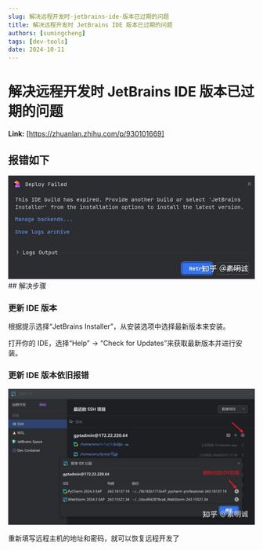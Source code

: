 ```yaml
---
slug: 解决远程开发时-jetbrains-ide-版本已过期的问题
title: 解决远程开发时 JetBrains IDE 版本已过期的问题
authors: [sumingcheng]
tags: [dev-tools]
date: 2024-10-11
---
```


# 解决远程开发时 JetBrains IDE 版本已过期的问题



 **Link:** [https://zhuanlan.zhihu.com/p/930101669]

## 报错如下  
![14385dd420e20adebabe19445d71edbf](../image/14385dd420e20adebabe19445d71edbf.jpg)## 解决步骤  
### 更新 IDE 版本  

根据提示选择“JetBrains Installer”，从安装选项中选择最新版本来安装。

打开你的 IDE，选择“Help” -> “Check for Updates”来获取最新版本并进行安装。

### 更新 IDE 版本依旧报错  
![779db56e220a22ce978b3e08d64de502](../image/779db56e220a22ce978b3e08d64de502.jpg)

重新填写远程主机的地址和密码，就可以恢复远程开发了